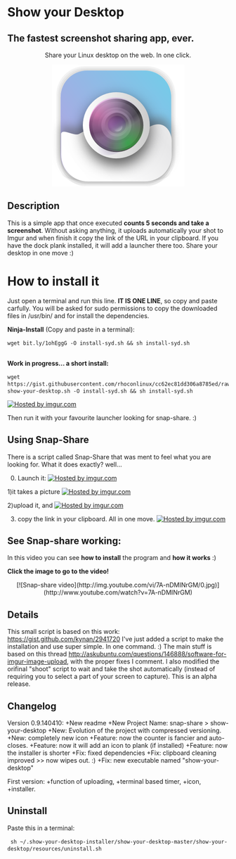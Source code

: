 Show your Desktop
=================
The fastest screenshot sharing app, ever.
------------------------------------
<center>
Share your Linux desktop on the web. In one click.

![logo](https://raw.githubusercontent.com/rhoconlinux/show-your-desktop/master/show-your-desktop/resources/show-your-desktop.png)
</center>



Description
-----------

This is a simple app that once executed **counts 5 seconds and take a screenshot**. Without asking anything, it uploads automatically your shot to Imgur and when finish it copy the link of the URL in your clipboard. If you have the dock plank installed, it will add a launcher there too. Share your desktop in one move :)



How to install it
=================

Just  open a terminal and run this line. **IT IS ONE LINE**, so copy and paste carfully. You will be asked for sudo permissions to copy the downloaded files in /usr/bin/ and for install the dependencies.

**Ninja-Install** (Copy and paste in a terminal):
```
wget bit.ly/1ohEggG -O install-syd.sh && sh install-syd.sh


```



**Work in progress... a short install:**
```
wget  https://gist.githubusercontent.com/rhoconlinux/cc62ec81dd306a8785ed/raw/67064e2dce328d284a1db065d57a646a765a7d6b/install-show-your-desktop.sh -O install-syd.sh && sh install-syd.sh

```


<a href="http://imgur.com/xce5uF2"><img src="http://i.imgur.com/xce5uF2.png" title="Hosted by imgur.com"/></a>

Then run it with your favourite launcher looking for snap-share. :)







Using Snap-Share
--------------
There is a script called Snap-Share that was ment to feel what you are looking for.
What it does exactly? well...

0) Launch it:
<a href="http://imgur.com/kkf8ogr"><img src="http://i.imgur.com/kkf8ogr.png" title="Hosted by imgur.com"/></a>

1)it takes a picture
<a href="http://imgur.com/VlVnbDX"><img src="http://i.imgur.com/VlVnbDX.png" title="Hosted by imgur.com"/></a>

2)upload it, and
<a href="http://imgur.com/f0f1jTb"><img src="http://i.imgur.com/f0f1jTb.png" title="Hosted by imgur.com" /></a>

3) copy the link in your clipboard. All in one move.
<a href="http://imgur.com/kaUcrLA"><img src="http://i.imgur.com/kaUcrLA.png" title="Hosted by imgur.com"/></a>



See Snap-share working:
-----------------------

In this video you can see **how to install** the program and **how it works** :)

**Click the image to go to the video!**
<center>[![Snap-share video](http://img.youtube.com/vi/7A-nDMINrGM/0.jpg)](http://www.youtube.com/watch?v=7A-nDMINrGM)</center>


Details
-------

This small script is based on this work: https://gist.github.com/kynan/2941720
I've just added a script to make the installation and use super simple. In one command. :)
The main stuff is based on this thread http://askubuntu.com/questions/146888/software-for-imgur-image-upload, with the proper fixes I comment. I also modified the orifinal "shoot" script to wait and take the shot automatically (instead of requiring you to select a part of your screen to capture). This is an alpha release.



Changelog
----------
Version 0.9.140410:
+New readme
+New Project Name: snap-share > show-your-desktop
+New: Evolution of the project with compressed versioning.
+New: completely new icon
+Feature: now the counter is fancier and auto-closes.
+Feature: now it will add an icon to plank (if installed)
+Feature: now the installer is shorter
+Fix: fixed dependencies
+Fix: clipboard cleaning improved >> now wipes out. :)
+Fix: new executable named "show-your-desktop"




First version: +function of uploading, +terminal based timer, +icon, +installer.




Uninstall
---------
Paste this in a terminal:

```
 sh ~/.show-your-desktop-installer/show-your-desktop-master/show-your-desktop/resources/uninstall.sh

```
